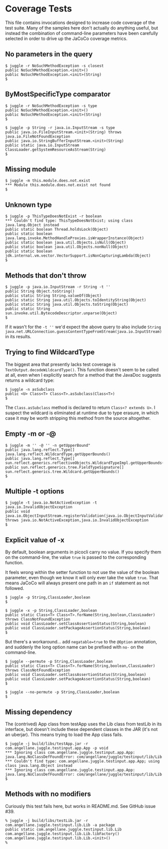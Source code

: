 # Coverage Tests

This file contains invocations designed to increase code coverage of the test suite.  Many of the samples here
don't actually do anything useful, but instead the combination of command-line parameters have been carefully
selected in order to drive up the JaCoCo coverage metrics.

## No parameters in the query

````
$ juggle -r NoSuchMethodException -s closest
public NoSuchMethodException.<init>()
public NoSuchMethodException.<init>(String)
$
````

## ByMostSpecificType comparator

````
$ juggle -r NoSuchMethodException -s type
public NoSuchMethodException.<init>()
public NoSuchMethodException.<init>(String)
$
````

````
$ juggle -p String -r java.io.InputStream -s type
public java.io.FileInputStream.<init>(String) throws java.io.FileNotFoundException
public java.io.StringBufferInputStream.<init>(String)
public static java.io.InputStream ClassLoader.getSystemResourceAsStream(String)
$
````

## Missing module

````
$ juggle -m this.module.does.not.exist
*** Module this.module.does.not.exist not found
$
````


## Unknown type

````
$ juggle -p ThisTypeDoesNotExist -r boolean
*** Couldn't find type: ThisTypeDoesNotExist; using class java.lang.Object instead
public static boolean Thread.holdsLock(Object)
public static boolean java.lang.invoke.MethodHandleProxies.isWrapperInstance(Object)
public static boolean java.util.Objects.isNull(Object)
public static boolean java.util.Objects.nonNull(Object)
public static boolean jdk.internal.vm.vector.VectorSupport.isNonCapturingLambda(Object)
$
````

## Methods that don't throw

````
$ juggle -p java.io.InputStream -r String -t ''
public String Object.toString()
public static String String.valueOf(Object)
public static String java.util.Objects.toIdentityString(Object)
public static String java.util.Objects.toString(Object)
public static String sun.invoke.util.BytecodeDescriptor.unparse(Object)
$
````

If it wasn't for the `-t ''` we'd expect the above query to also include 
`String java.net.URLConnection.guessContentTypeFromStream(java.io.InputStream)` in its results.


## Trying to find WildcardType

The biggest area that presently lacks test coverage is `TextOutput.decodeWildcardType()`.  This function
doesn't seem to be called at all, even when I explicitly search for a method that the JavaDoc suggests
returns a wildcard type:

````
$ juggle -n asSubclass
public <U> Class<T> Class<T>.asSubclass(Class<T>)
$
````

The `Class.asSubclass` method is declared to return `Class<? extends U>`. I suspect the wildcard is eliminated
at runtime due to type erasure, in which case it may be worth stripping this method from the source altogether.


## Empty -m or -@

````
$ juggle -m '' -@ '' -n getUpperBound"
public java.lang.reflect.Type[] java.lang.reflect.WildcardType.getUpperBounds()
public java.lang.reflect.Type[] sun.reflect.generics.reflectiveObjects.WildcardTypeImpl.getUpperBounds()
public sun.reflect.generics.tree.FieldTypeSignature[] sun.reflect.generics.tree.Wildcard.getUpperBounds()
$
````


## Multiple -t options

````
$ juggle -t java.io.NotActiveException -t java.io.InvalidObjectException
public void java.io.ObjectInputStream.registerValidation(java.io.ObjectInputValidation,int) throws java.io.NotActiveException,java.io.InvalidObjectException
$
````

## Explicit value of -x

By default, boolean arguments in picocli carry no value.  If you specify them on the command-line, the value `true`
is passed to the corresponding function.  

It feels wrong within the setter function to not use the value of the boolean parameter, even though we know it
will only ever take the value `true`.  That means JaCoCo will always present one path in an `if` statement as not
followed.

````
$ juggle -p String,ClassLoader,boolean
$
````

````
$ juggle -x -p String,ClassLoader,boolean
public static Class<T> Class<T>.forName(String,boolean,ClassLoader) throws ClassNotFoundException
public void ClassLoader.setClassAssertionStatus(String,boolean)
public void ClassLoader.setPackageAssertionStatus(String,boolean)
$
````

But there's a workaround... add `negatable=true` to the `@Option` annotation, and 
suddenly the long option name can be prefixed with `no-` on the command-line.

````
$ juggle --permute -p String,ClassLoader,boolean
public static Class<T> Class<T>.forName(String,boolean,ClassLoader) throws ClassNotFoundException
public void ClassLoader.setClassAssertionStatus(String,boolean)
public void ClassLoader.setPackageAssertionStatus(String,boolean)
$
````

````
$ juggle --no-permute -p String,ClassLoader,boolean
$
````

## Missing dependency

The (contrived) App class from testApp uses the Lib class from testLib in its interface, but doesn't include these
dependent classes in the JAR (it's not an uberjar).  This means trying to load the App class fails.  

````
$ juggle -j build/libs/testApp.jar -r com.angellane.juggle.testinput.app.App -p void            
*** Ignoring class com.angellane.juggle.testinput.app.App: java.lang.NoClassDefFoundError: com/angellane/juggle/testinput/lib/Lib
*** Couldn't find type: com.angellane.juggle.testinput.app.App; using class java.lang.Object instead
*** Ignoring class com.angellane.juggle.testinput.app.App: java.lang.NoClassDefFoundError: com/angellane/juggle/testinput/lib/Lib
$
````

## Methods with no modifiers

Curiously this test fails here, but works in README.md.  See GitHub issue #39.
````
% juggle -j build/libs/testLib.jar -r com.angellane.juggle.testinput.lib.Lib -a package
public static com.angellane.juggle.testinput.lib.Lib com.angellane.juggle.testinput.lib.Lib.libFactory()
com.angellane.juggle.testinput.lib.Lib.<init>()
%
````

